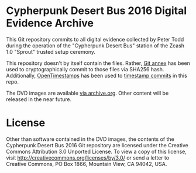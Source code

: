 # Cypherpunk Desert Bus 2016 Digital Evidence Archive

This Git repository commits to all digital evidence collected by Peter Todd
during the operation of the "Cypherpunk Desert Bus" station of the Zcash 1.0
"Sprout" trusted setup ceremony.

This repository doesn't by itself contain the files. Rather, [Git
annex](https://git-annex.branchable.com/) has been used to cryptographically
commit to those files via SHA256 hash. Additionally,
[OpenTimestamps](https://opentimestamps.org) has been used to [timestamp
commits](https://petertodd.org/2016/opentimestamps-git-integration) in this
repo.

The DVD images are available [via archive.org](https://archive.org/details/cypherpunk-desert-bus-2016).
Other content will be released in the near future.


# License

Other than software contained in the DVD images, the contents of the Cypherpunk
Desert Bus 2016 Git repository are licensed under the Creative Commons
Attribution 3.0 Unported License. To view a copy of this license, visit
http://creativecommons.org/licenses/by/3.0/ or send a letter to Creative
Commons, PO Box 1866, Mountain View, CA 94042, USA.
